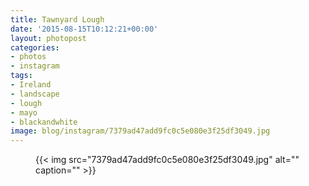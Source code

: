```yaml
---
title: Tawnyard Lough
date: '2015-08-15T10:12:21+00:00'
layout: photopost
categories:
- photos
- instagram
tags:
- Ireland
- landscape
- lough
- mayo
- blackandwhite
image: blog/instagram/7379ad47add9fc0c5e080e3f25df3049.jpg
---
```


<figure class="photo photo--square">
  {{< img src="7379ad47add9fc0c5e080e3f25df3049.jpg" alt="" caption="" >}}

</figure>



